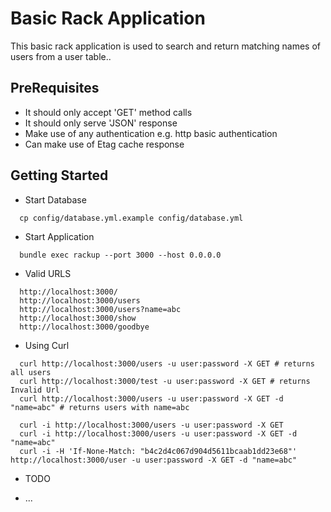 # Basic Rack Application

This basic rack application is used to search and return matching names of users from a user table..

## PreRequisites

* It should only accept 'GET' method calls
* It should only serve 'JSON' response
* Make use of any authentication e.g. http basic authentication
* Can make use of Etag cache response

## Getting Started

* Start Database

```
  cp config/database.yml.example config/database.yml
```

* Start Application

```
  bundle exec rackup --port 3000 --host 0.0.0.0
```
* Valid URLS

```
  http://localhost:3000/
  http://localhost:3000/users
  http://localhost:3000/users?name=abc
  http://localhost:3000/show
  http://localhost:3000/goodbye
```
* Using Curl

```
  curl http://localhost:3000/users -u user:password -X GET # returns all users
  curl http://localhost:3000/test -u user:password -X GET # returns Invalid Url
  curl http://localhost:3000/users -u user:password -X GET -d "name=abc" # returns users with name=abc

  curl -i http://localhost:3000/users -u user:password -X GET
  curl -i http://localhost:3000/users -u user:password -X GET -d "name=abc"
  curl -i -H 'If-None-Match: "b4c2d4c067d904d5611bcaab1dd23e68"' http://localhost:3000/user -u user:password -X GET -d "name=abc"
```

* TODO

* ...
